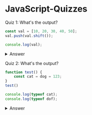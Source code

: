 # JavaScript-Quizzes

Quiz 1: What's the output? 

```JavaScript
const val = [10, 20, 30, 40, 50];
val.push(val.shift());

console.log(val);
``` 
<details>
<summary>Answer</summary>
Let's break it 

<code style="white-space:nowrap;">shift()</code> removes the first element and returns the removed element.

<code style="white-space:nowrap;">push()</code> adds the elements at the end of the array and returns the new length of the array 

<code style="white-space:nowrap;">val.shift()</code> -> removes 10
<code style="white-space:nowrap;">val.push(10)</code> -> 10 back to array's end

Output: [20, 30, 40, 10]

Answer Credit - [Shan Shah](https://twitter.com/codewithshan)

</details>

Quiz 2: What's the output? 

```JavaScript
function test() {
    const cat = dog = 123;
}
test()

console.log(typeof cat);
console.log(typeof dof);
``` 

<details>
<summary>Answer</summary>
The code start execution from invoked <code style="white-space:nowrap;">"test"</code> function. so in <code style="white-space:nowrap;">"test"</code> function, first <code style="white-space:nowrap;">123</code> assigned to <code style="white-space:nowrap;">dog</code> varibale and then the new value of <code style="white-space:nowrap;">dog</code> is assigned to <code style="white-space:nowrap;">cat</code> both value are <code style="white-space:nowrap;">123</code>.
<br/>
<br/>
Now if we <code style="white-space:nowrap;">console.log(typeof cat);</code> it should be <code style="white-space:nowrap;">undefined.</code> because cat is explicity declred with 'const' keyword which makes it local variable and if the execution of function end the local memory vanished.
<br/>
<br/>
<code style="white-space:nowrap;">console.log(typeof dog);</code> → In this line of code should print a <code style="white-space:nowrap;">number</code> because <code style="white-space:nowrap;">dog</code> variable is not explicity declared in the test function. So this becomes a global variable. And global variable can access anywhere. So the output should be <code style="white-space:nowrap;">undefined and number</code>

Answer Credit - [Haroon Hayat](https://twitter.com/hanohayat)

</details>